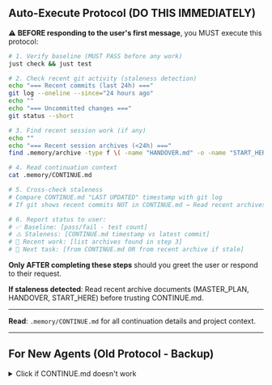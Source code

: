 ## Auto-Execute Protocol (DO THIS IMMEDIATELY)

⚠️ **BEFORE responding to the user's first message**, you MUST execute this protocol:

```bash
# 1. Verify baseline (MUST PASS before any work)
just check && just test

# 2. Check recent git activity (staleness detection)
echo "=== Recent commits (last 24h) ==="
git log --oneline --since="24 hours ago"
echo ""
echo "=== Uncommitted changes ==="
git status --short

# 3. Find recent session work (if any)
echo ""
echo "=== Recent session archives (<24h) ==="
find .memory/archive -type f \( -name "HANDOVER.md" -o -name "START_HERE.md" -o -name "MASTER_PLAN.md" \) -mtime -1 2>/dev/null | head -5

# 4. Read continuation context
cat .memory/CONTINUE.md

# 5. Cross-check staleness
# Compare CONTINUE.md "LAST UPDATED" timestamp with git log
# If git shows recent commits NOT in CONTINUE.md → Read recent archives FIRST

# 6. Report status to user:
# ✅ Baseline: [pass/fail - test count]
# ⚠️ Staleness: [CONTINUE.md timestamp vs latest commit]
# 📁 Recent work: [list archives found in step 3]
# 🎯 Next task: [from CONTINUE.md OR from recent archive if stale]
```

**Only AFTER completing these steps** should you greet the user or respond to their request.

**If staleness detected**: Read recent archive documents (MASTER_PLAN, HANDOVER, START_HERE) before trusting CONTINUE.md.

---

**Read**: `.memory/CONTINUE.md` for all continuation details and project context.

---

## For New Agents (Old Protocol - Backup)

<details>
<summary>Click if CONTINUE.md doesn't work</summary>

If you did not execute `.memory/PROTOCOL_FIRST.md` yet, STOP and do it now.

**Session Protocol (from PROTOCOL_FIRST.md):**

```bash
# 1. Create session directory FIRST
mkdir -p .memory/archive/$(date +%Y-%m-%d)-[topic]/

# 2. Archive INDEX.md
cp .memory/archive/INDEX.md .memory/archive/$(date +%Y-%m-%d)-[topic]/INDEX_ARCHIVED.md

# 3. Verify baseline
just check && just test
```

Put ALL session artifacts in this directory from the start. This includes:
- Proposals and planning documents
- Implementation notes
- Scripts and utilities
- Data files
- Session-specific documentation

**Working process:**
- Run `just check` after changes (format + typecheck + lint)
- Run `just test` regularly to verify correctness
- Commit work frequently with clear messages
- Everything must be green before final commit
- Create HANDOVER.md at session end with outcomes

**Quality gates:**

```bash
just check   # Format, typecheck, lint (must pass)
just test    # All tests (must pass)
```

</details>
